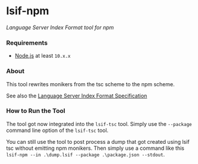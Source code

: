 # lsif-npm

_Language Server Index Format tool for npm_

### Requirements

- [Node.js](https://nodejs.org/en/) at least `10.x.x`

### About

This tool rewrites monikers from the tsc scheme to the npm scheme.

See also the [Language Server Index Format Specification](https://github.com/Microsoft/language-server-protocol/blob/master/indexFormat/specification.md)

### How to Run the Tool

The tool got now integrated into the `lsif-tsc` tool. Simply use the `--package` command line option of the `lsif-tsc` tool.

You can still use the tool to post process a dump that got created using lsif tsc without emitting npm monikers. Then simply use a command like this `lsif-npm --in .\dump.lsif --package .\package.json --stdout`.